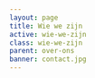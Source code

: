 ```yaml
---
layout: page
title: Wie we zijn
active: wie-we-zijn
class: wie-we-zijn
parent: over-ons
banner: contact.jpg
---
```

